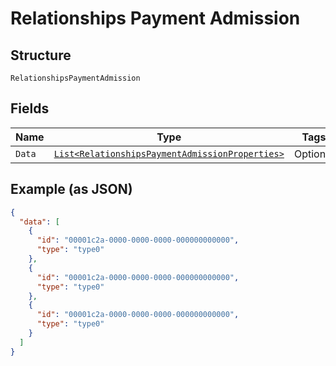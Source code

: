 
# Relationships Payment Admission

## Structure

`RelationshipsPaymentAdmission`

## Fields

| Name | Type | Tags | Description |
|  --- | --- | --- | --- |
| `Data` | [`List<RelationshipsPaymentAdmissionProperties>`](../../doc/models/relationships-payment-admission-properties.md) | Optional | - |

## Example (as JSON)

```json
{
  "data": [
    {
      "id": "00001c2a-0000-0000-0000-000000000000",
      "type": "type0"
    },
    {
      "id": "00001c2a-0000-0000-0000-000000000000",
      "type": "type0"
    },
    {
      "id": "00001c2a-0000-0000-0000-000000000000",
      "type": "type0"
    }
  ]
}
```

